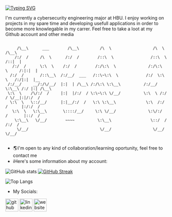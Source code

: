 [![Typing SVG](https://readme-typing-svg.herokuapp.com?color=1FF753&lines=Hello+There+%F0%9F%91%8B!++I'm+Eddy)](https://git.io/typing-svg)

I'm currently a cybersecurity engineering major at HBU. I enjoy working on projects in my spare time and developing usefull applications in order to become more knowlegable in my carrer. Feel free to take a loot at my Github account and other media


```

     /\__\      ___        /\__\         /\  \                  /\  \         /\__\    
    /:/  /     /\  \      /:/  /        /::\  \                /::\  \       /::|  |   
   /:/  /      \:\  \    /:/  /        /:/\:\  \              /:/\:\  \     /:|:|  |   
  /:/  /       /::\__\  /:/__/  ___   /::\~\:\  \            /:/  \:\  \   /:/|:|  |__ 
 /:/__/     __/:/\/__/  |:|  | /\__\ /:/\:\ \:\__\          /:/__/ \:\__\ /:/ |:| /\__\
 \:\  \    /\/:/  /     |:|  |/:/  / \:\~\:\ \/__/          \:\  \ /:/  / \/__|:|/:/  /
  \:\  \   \::/__/      |:|__/:/  /   \:\ \:\__\             \:\  /:/  /      |:/:/  / 
   \:\  \   \:\__\       \::::/__/     \:\ \/__/              \:\/:/  /       |::/  /  
    \:\__\   \/__/        ~~~~          \:\__\                 \::/  /        /:/  /   
     \/__/                               \/__/                  \/__/         \/__/    


```


- :earth_americas:I'm open to any kind of collaboration/learning oportunity, feel free to contact me
- :information_source:Here's some information about my account:


![GitHub stats](https://github-readme-stats.vercel.app/api?username=EduardoCorazon&theme=dark&show_icons=true&show_icons=true&title_color=39D253&icon_color=1F6FEA&text_color=EBEBEC&bg_color=0D1117&hide_border=TRUE)
[![GitHub Streak](http://github-readme-streak-stats.herokuapp.com?user=EduardoCorazon&theme=github-dark&hide_border=true&date_format=M%20j%5B%2C%20Y%5D)](https://git.io/streak-stats)
<!---
FOR "SWEET" Theme
![GitHub stats](https://github-readme-stats.vercel.app/api?username=EduardoCorazon&theme=dark&show_icons=true&title_color=E31D44&icon_color=F8DC3C&text_color=EC7A25&bg_color=212237&hide_border=TRUE)
[![GitHub Streak](http://github-readme-streak-stats.herokuapp.com?user=EduardoCorazon&theme=neon-palenight&hide_border=true&date_format=M%20j%5B%2C%20Y%5D)](https://git.io/streak-stats) 
--->
![Top Langs](https://github-readme-stats.vercel.app/api/top-langs/?username=EduardoCorazon&layout=compact&&title_color=39D253&icon_color=1F6FEA&text_color=EBEBEC&bg_color=0D1117&hide_border=TRUE&card_width=945)




- My Socials:

[<img src='https://cdn.jsdelivr.net/npm/simple-icons@3.0.1/icons/github.svg' alt='github' height='40'>](https://github.com/EduardoCorazon)  [<img src='https://cdn.jsdelivr.net/npm/simple-icons@3.0.1/icons/linkedin.svg' alt='linkedin' height='40'>](https://www.linkedin.com/in/https://www.linkedin.com/in/eduardo-corazon-21b362222//)  [<img src='https://cdn.jsdelivr.net/npm/simple-icons@3.0.1/icons/icloud.svg' alt='website' height='40'>](https://eduardocorazon.github.io/my-portfolio/)  



<!---
EduardoCorazon/EduardoCorazon is a ✨ special ✨ repository because its `README.md` (this file) appears on your GitHub profile.
You can click the Preview link to take a look at your changes.
--->
